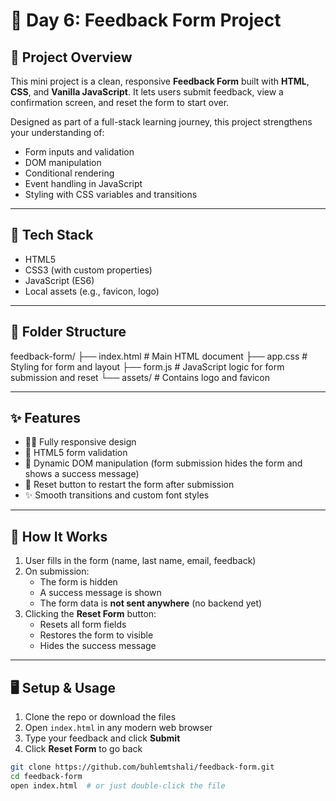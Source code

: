 # 📝 Day 6: Feedback Form Project

## 🚀 Project Overview

This mini project is a clean, responsive **Feedback Form** built with **HTML**, **CSS**, and **Vanilla JavaScript**. It lets users submit feedback, view a confirmation screen, and reset the form to start over.

Designed as part of a full-stack learning journey, this project strengthens your understanding of:
- Form inputs and validation
- DOM manipulation
- Conditional rendering
- Event handling in JavaScript
- Styling with CSS variables and transitions

---

## 🔧 Tech Stack

- HTML5
- CSS3 (with custom properties)
- JavaScript (ES6)
- Local assets (e.g., favicon, logo)

---

## 📂 Folder Structure

feedback-form/
├── index.html # Main HTML document
├── app.css # Styling for form and layout
├── form.js # JavaScript logic for form submission and reset
└── assets/ # Contains logo and favicon


---

## ✨ Features

- 👩‍💻 Fully responsive design
- 🛂 HTML5 form validation
- 🧠 Dynamic DOM manipulation (form submission hides the form and shows a success message)
- 🔁 Reset button to restart the form after submission
- ✨ Smooth transitions and custom font styles

---

## 🧪 How It Works

1. User fills in the form (name, last name, email, feedback)
2. On submission:
   - The form is hidden
   - A success message is shown
   - The form data is **not sent anywhere** (no backend yet)
3. Clicking the **Reset Form** button:
   - Resets all form fields
   - Restores the form to visible
   - Hides the success message

---

## 🖥️ Setup & Usage

1. Clone the repo or download the files
2. Open `index.html` in any modern web browser
3. Type your feedback and click **Submit**
4. Click **Reset Form** to go back

```bash
git clone https://github.com/buhlemtshali/feedback-form.git
cd feedback-form
open index.html  # or just double-click the file

